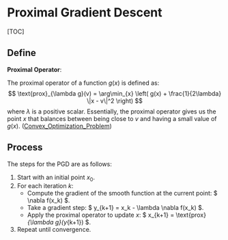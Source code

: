 # Proximal Gradient Descent

[TOC]

## Define

**Proximal Operator**:

The proximal operator of a function $g(x)$ is defined as:
$$
\text{prox}_{\lambda g}(v) = \arg\min_{x} \left( g(x) + \frac{1}{2\lambda} \|x - v\|^2 \right)
$$
where $\lambda$ is a positive scalar. Essentially, the proximal operator gives us the point $x$ that balances between being close to $v$ and having a small value of $g(x)$. ([Convex_Optimization_Problem](./Convex_Optimization_Problem.md))

## Process

The steps for the PGD are as follows:
1. Start with an initial point $x_0$.
2. For each iteration $k$:
   - Compute the gradient of the smooth function at the current point: $ \nabla f(x_k) $.
   - Take a gradient step: $ y_{k+1} = x_k - \lambda \nabla f(x_k) $.
   - Apply the proximal operator to update $x$: $ x_{k+1} = \text{prox}_{\lambda g}(y_{k+1}) $.
3. Repeat until convergence.